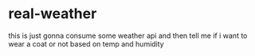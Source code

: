 # real-weather
this is just gonna consume some weather api and then tell me if i want to wear a coat or not based on temp and humidity
